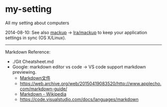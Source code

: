my-setting
==========

All my setting about computers

2014-08-10: See also [mackup](https://github.com/commadelimited/mackup) -> [Ira/mackup](https://github.com/lra/mackup) to keep your application settings in sync (OS X/Linux).

----

Markdown Reference:
* ./Git Cheatsheet.md
* Google: markdown editor vs code -> VS code support markdown previewing.
    * [Markdown文件](https://markdown.tw/)
    * https://web.archive.org/web/20150419083520/http://www.applecho.com/markdown-guide/
    * [Markdown - Wikipedia](https://en.wikipedia.org/wiki/Markdown)
    * https://code.visualstudio.com/docs/languages/markdown

